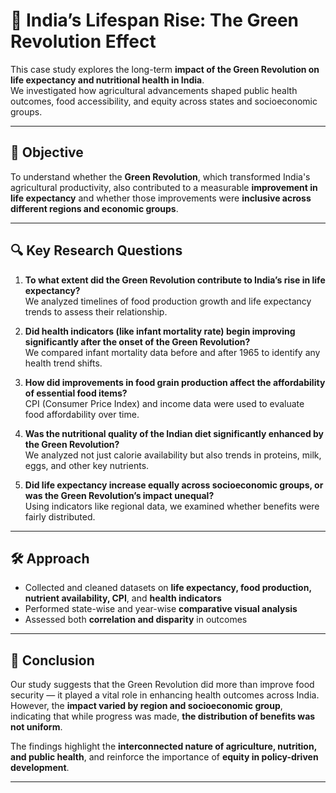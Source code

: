 # 🌱 India’s Lifespan Rise: The Green Revolution Effect

This case study explores the long-term **impact of the Green Revolution on life expectancy and nutritional health in India**.  
We investigated how agricultural advancements shaped public health outcomes, food accessibility, and equity across states and socioeconomic groups.

---

## 🎯 Objective

To understand whether the **Green Revolution**, which transformed India's agricultural productivity, also contributed to a measurable **improvement in life expectancy** and whether those improvements were **inclusive across different regions and economic groups**.

---

## 🔍 Key Research Questions

1. **To what extent did the Green Revolution contribute to India’s rise in life expectancy?**  
   We analyzed timelines of food production growth and life expectancy trends to assess their relationship.

2. **Did health indicators (like infant mortality rate) begin improving significantly after the onset of the Green Revolution?**  
   We compared infant mortality data before and after 1965 to identify any health trend shifts.

3. **How did improvements in food grain production affect the affordability of essential food items?**  
   CPI (Consumer Price Index) and income data were used to evaluate food affordability over time.

4. **Was the nutritional quality of the Indian diet significantly enhanced by the Green Revolution?**  
   We analyzed not just calorie availability but also trends in proteins, milk, eggs, and other key nutrients.

5. **Did life expectancy increase equally across socioeconomic groups, or was the Green Revolution’s impact unequal?**  
   Using indicators like regional data, we examined whether benefits were fairly distributed.

---

## 🛠️ Approach

- Collected and cleaned datasets on **life expectancy, food production, nutrient availability, CPI**, and **health indicators**
- Performed state-wise and year-wise **comparative visual analysis**
- Assessed both **correlation and disparity** in outcomes

---

## 🧠 Conclusion

Our study suggests that the Green Revolution did more than improve food security — it played a vital role in enhancing health outcomes across India.  
However, the **impact varied by region and socioeconomic group**, indicating that while progress was made, **the distribution of benefits was not uniform**.

The findings highlight the **interconnected nature of agriculture, nutrition, and public health**, and reinforce the importance of **equity in policy-driven development**.

---



